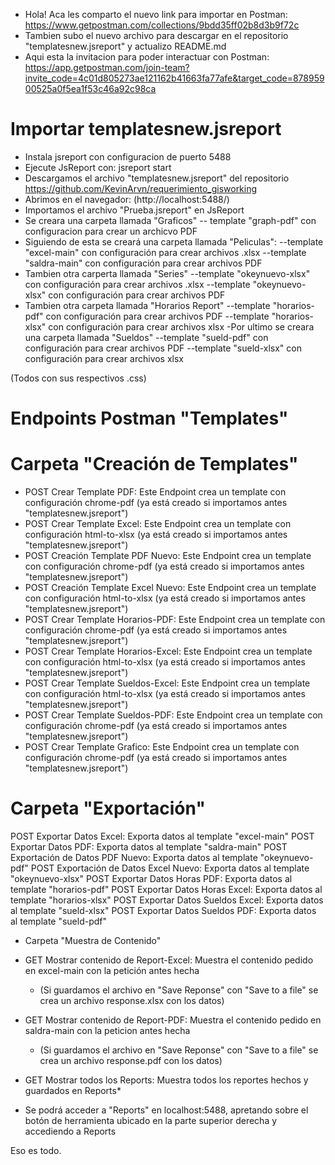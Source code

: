 - Hola! Aca les comparto el nuevo link para importar en Postman:
 https://www.getpostman.com/collections/9bdd35ff02b8d3b9f72c
- Tambien subo el nuevo archivo para descargar en el repositorio "templatesnew.jsreport" y actualizo README.md 
- Aqui esta la invitacion para poder interactuar con Postman:
 https://app.getpostman.com/join-team?invite_code=4c01d805273ae121162b41663fa77afe&target_code=87895900525a0f5ea1f53c46a92c98ca


# Importar templatesnew.jsreport

- Instala jsreport con configuracion de puerto 5488
- Ejecute JsReport con: jsreport start
- Descargamos el archivo "templatesnew.jsreport" del repositorio https://github.com/KevinArvn/requerimiento_gisworking
- Abrimos en el navegador: (http://localhost:5488/)
- Importamos el archivo "Prueba.jsreport" en JsReport
- Se creara una carpeta llamada "Graficos"
  -- template "graph-pdf" con configuracion para crear un archicvo PDF 
- Siguiendo de esta se creará una carpeta llamada "Peliculas":
  --template "excel-main" con configuración para crear archivos .xlsx
  --template "saldra-main" con configuración para crear archivos PDF
- Tambien otra carperta llamada "Series"
  --template "okeynuevo-xlsx" con configuración para crear archivos .xlsx
  --template "okeynuevo-xlsx" con configuración para crear archivos PDF
-  Tambien otra carpeta llamada "Horarios Report"
  --template "horarios-pdf" con configuración para crear archivos PDF
  --template "horarios-xlsx" con configuración para crear archivos xlsx
-Por ultimo se creara una carpeta llamada "Sueldos"
  --template "sueld-pdf" con configuración para crear archivos PDF
  --template "sueld-xlsx" con configuración para crear archivos xlsx
  
  (Todos con sus respectivos .css)

# Endpoints Postman "Templates"

 # Carpeta "Creación de Templates"

 - POST Crear Template PDF: Este Endpoint crea un template con configuración chrome-pdf (ya está creado si importamos antes "templatesnew.jsreport")
 - POST Crear Template Excel: Este Endpoint crea un template con configuración html-to-xlsx (ya está creado si importamos antes "templatesnew.jsreport")
 - POST Creación Template PDF Nuevo: Este Endpoint crea un template con configuración chrome-pdf (ya está creado si importamos antes "templatesnew.jsreport")
 - POST Creación Template Excel Nuevo: Este Endpoint crea un template con configuración html-to-xlsx (ya está creado si importamos antes "templatesnew.jsreport")
  - POST Crear Template Horarios-PDF: Este Endpoint crea un template con configuración chrome-pdf (ya está creado si importamos antes "templatesnew.jsreport")
  - POST Crear Template Horarios-Excel: Este Endpoint crea un template con configuración html-to-xlsx (ya está creado si importamos antes "templatesnew.jsreport")
  - POST Crear Template Sueldos-Excel: Este Endpoint crea un template con configuración html-to-xlsx (ya está creado si importamos antes "templatesnew.jsreport")
  - POST Crear Template Sueldos-PDF: Este Endpoint crea un template con configuración chrome-pdf (ya está creado si importamos antes "templatesnew.jsreport")
 - POST Crear Template Grafico: Este Endpoint crea un template con configuración chrome-pdf (ya está creado si importamos antes "templatesnew.jsreport")
 
  
  # Carpeta "Exportación"

POST Exportar Datos Excel: Exporta datos al template "excel-main"
POST Exportar Datos PDF: Exporta datos al template "saldra-main"
POST Exportación de Datos PDF Nuevo: Exporta datos al template "okeynuevo-pdf"
POST Exportación de Datos Excel Nuevo: Exporta datos al template "okeynuevo-xlsx"
POST Exportar Datos Horas PDF: Exporta datos al template "horarios-pdf"
POST Exportar Datos Horas Excel: Exporta datos al template "horarios-xlsx"
POST Exportar Datos Sueldos Excel: Exporta datos al template "sueld-xlsx"
POST Exportar Datos Sueldos PDF: Exporta datos al template "sueld-pdf"


- Carpeta "Muestra de Contenido"

- GET Mostrar contenido de Report-Excel: Muestra el contenido pedido en excel-main con la petición antes hecha 
    - (Si guardamos el archivo en "Save Reponse" con "Save to a file" se crea un archivo response.xlsx con los datos)  
- GET Mostrar contenido de Report-PDF: Muestra el contenido pedido en saldra-main con la peticion antes hecha
    - (Si guardamos el archivo en "Save Reponse" con "Save to a file" se crea un archivo response.pdf con los datos)  
- GET Mostrar todos los Reports: Muestra todos los reportes hechos y guardados en Reports*

- Se podrá acceder a "Reports" en localhost:5488, apretando sobre el botón de herramienta ubicado en la parte superior derecha y accediendo a Reports

Eso es todo.
 
